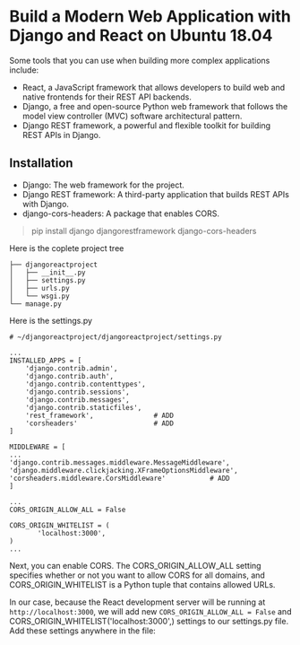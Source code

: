 # Build a Modern Web Application with Django and React on Ubuntu 18.04

Some tools that you can use when building more complex applications include:

- React, a JavaScript framework that allows developers to build web and native frontends for their REST API backends.
- Django, a free and open-source Python web framework that follows the model view controller (MVC) software architectural pattern.
- Django REST framework, a powerful and flexible toolkit for building REST APIs in Django.

## Installation

- Django: The web framework for the project.
- Django REST framework: A third-party application that builds REST APIs with Django.
- django-cors-headers: A package that enables CORS.

> pip install django djangorestframework django-cors-headers

Here is the coplete project tree

```
├── djangoreactproject
│   ├── __init__.py
│   ├── settings.py
│   ├── urls.py
│   └── wsgi.py
└── manage.py

```

Here is the settings.py
```
# ~/djangoreactproject/djangoreactproject/settings.py

...
INSTALLED_APPS = [
    'django.contrib.admin',
    'django.contrib.auth',
    'django.contrib.contenttypes',
    'django.contrib.sessions',
    'django.contrib.messages',
    'django.contrib.staticfiles',
    'rest_framework',               # ADD
    'corsheaders'                   # ADD
]

MIDDLEWARE = [
...
'django.contrib.messages.middleware.MessageMiddleware',
'django.middleware.clickjacking.XFrameOptionsMiddleware',
'corsheaders.middleware.CorsMiddleware'           # ADD
]

...
CORS_ORIGIN_ALLOW_ALL = False

CORS_ORIGIN_WHITELIST = (
       'localhost:3000',
)
...

```
Next, you can enable CORS. The CORS_ORIGIN_ALLOW_ALL setting specifies whether or not you want to allow CORS for all domains, and CORS_ORIGIN_WHITELIST is a Python tuple that contains allowed URLs.

In our case, because the React development server will be running at ```http://localhost:3000```, we will add new ```CORS_ORIGIN_ALLOW_ALL = False``` and CORS_ORIGIN_WHITELIST('localhost:3000',) settings to our settings.py file. Add these settings anywhere in the file:

